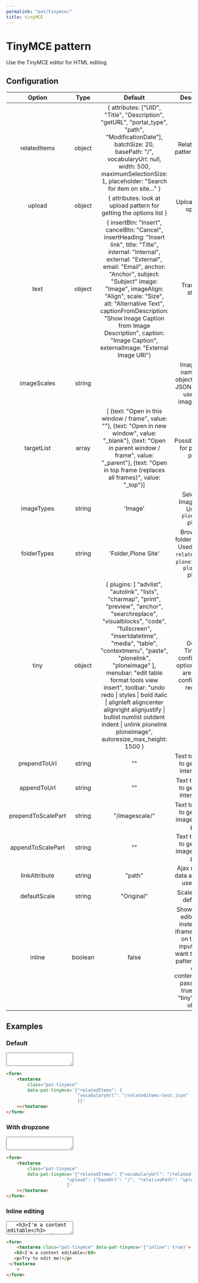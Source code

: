 ```yaml
---
permalink: "pat/tinymce/"
title: tinyMCE
---
```


# TinyMCE pattern

Use the TinyMCE editor for HTML editing.

## Configuration

| Option             | Type    | Default                                                                                                                                                                                                                                                                                                                                                                                                                                                                              | Description                                                                                                                                                                                    |
| :----------------: | :-----: | :----------------------------------------------------------------------------------------------------------------------------------------------------------------------------------------------------------------------------------------------------------------------------------------------------------------------------------------------------------------------------------------------------------------------------------------------------------------------------------: | :--------------------------------------------------------------------------------------------------------------------------------------------------------------------------------------------: |
|    relatedItems    | object  | { attributes: ["UID", "Title", "Description", "getURL", "portal_type", "path", "ModificationDate"], batchSize: 20, basePath: "/", vocabularyUrl: null, width: 500, maximumSelectionSize: 1, placeholder: "Search for item on site..." }                                                                                                                                                                                                                                              | Related items pattern options.                                                                                                                                                                 |
|       upload       | object  | { attributes: look at upload pattern for getting the options list }                                                                                                                                                                                                                                                                                                                                                                                                                  | Upload pattern options.                                                                                                                                                                        |
|        text        | object  | { insertBtn: "Insert", cancelBtn: "Cancel", insertHeading: "Insert link", title: "Title", internal: "Internal", external: "External", email: "Email", anchor: "Anchor", subject: "Subject" image: "Image", imageAlign: "Align", scale: "Size", alt: "Alternative Text", captionFromDescription: "Show Image Caption from Image Description", caption: "Image Caption", externalImage: "External Image URI"}                                                                          | Translation strings                                                                                                                                                                            |
|    imageScales     | string  |                                                                                                                                                                                                                                                                                                                                                                                                                                                                                      | Image scale name/value object-array or JSON string for use in the image dialog.                                                                                                                |
|     targetList     |  array  | [ {text: "Open in this window / frame", value: ""}, {text: "Open in new window", value: "_blank"}, {text: "Open in parent window / frame", value: "_parent"}, {text: "Open in top frame (replaces all frames)", value: "_top"}]                                                                                                                                                                                                                                                      | Possible targets for plonelink plugin                                                                                                                                                          |
|     imageTypes     | string  | 'Image'                                                                                                                                                                                                                                                                                                                                                                                                                                                                              | Selectable Image types. Used in `ploneimage` plugin.                                                                                                                                           |
|    folderTypes     | string  | 'Folder,Plone Site'                                                                                                                                                                                                                                                                                                                                                                                                                                                                  | Browseable folderish types. Used for `pat-relateditems` in `ploneimage` and `plonelink` plugin.                                                                                                |
|        tiny        | object  | { plugins: [ "advlist", "autolink", "lists", "charmap", "print", "preview", "anchor", "searchreplace", "visualblocks", "code", "fullscreen", "insertdatetime", "media", "table", "contextmenu", "paste", "plonelink", "ploneimage" ], menubar: "edit table format tools view insert", toolbar: "undo redo \| styles \| bold italic \| alignleft aligncenter alignright alignjustify \| bullist numlist outdent indent \| unlink plonelink ploneimage", autoresize_max_height: 1500 } | Default TinyMCE configuration options. These are set via configuration registry.                                                                                                               |
|    prependToUrl    | string  | ""                                                                                                                                                                                                                                                                                                                                                                                                                                                                                   | Text to prepend to generated internal urls.                                                                                                                                                    |
|    appendToUrl     | string  | ""                                                                                                                                                                                                                                                                                                                                                                                                                                                                                   | Text to append to generated internal urls.                                                                                                                                                     |
| prependToScalePart | string  | "/imagescale/"                                                                                                                                                                                                                                                                                                                                                                                                                                                                       | Text to prepend to generated image scale url part.                                                                                                                                             |
| appendToScalePart  | string  | ""                                                                                                                                                                                                                                                                                                                                                                                                                                                                                   | Text to append to generated image scale url part.                                                                                                                                              |
|   linkAttribute    | string  | "path"                                                                                                                                                                                                                                                                                                                                                                                                                                                                               | Ajax response data attribute to use for url.                                                                                                                                                   |
|    defaultScale    | string  | "Original"                                                                                                                                                                                                                                                                                                                                                                                                                                                                           | Scale name to default to.                                                                                                                                                                      |
|       inline       | boolean | false                                                                                                                                                                                                                                                                                                                                                                                                                                                                                | Show tinyMCE editor inline instead in an iframe. Use this on textarea inputs. If you want to use this pattern directly on a contenteditable, pass "inline: true" to the "tiny" options object. |

## Examples

### Default

<form>
 <textarea class="pat-tinymce"
     data-pat-tinymce='{"relatedItems": {
                           "vocabularyUrl": "/relateditems-test.json"
                           }}'></textarea>
</form>

```html
<form>
    <textarea
        class="pat-tinymce"
        data-pat-tinymce='{"relatedItems": {
                           "vocabularyUrl": "/relateditems-test.json"
                           }}'
    ></textarea>
</form>
```

### With dropzone

<form>
 <textarea class="pat-tinymce"
     data-pat-tinymce='{"relatedItems": {"vocabularyUrl": "/relateditems-test.json" },
                       "upload": {"baseUrl": "/", "relativePath": "upload"}
                       }'></textarea>
</form>

```html
<form>
    <textarea
        class="pat-tinymce"
        data-pat-tinymce='{"relatedItems": {"vocabularyUrl": "/relateditems-test.json" },
                       "upload": {"baseUrl": "/", "relativePath": "upload"}
                       }'
    ></textarea>
</form>
```

### Inline editing

<form>
 <textarea class="pat-tinymce" data-pat-tinymce='{"inline": true}'>
   <h3>I'm a content editable</h3>
   <p>Try to edit me!</p>
 </textarea>
</form>

```html
<form>
    <textarea class="pat-tinymce" data-pat-tinymce='{"inline": true}'>
   <h3>I'm a content editable</h3>
   <p>Try to edit me!</p>
 </textarea
    >
</form>
```
